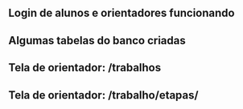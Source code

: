 ## Login de alunos e orientadores funcionando

## Algumas tabelas do banco criadas

## Tela de orientador: /trabalhos

## Tela de orientador: /trabalho/etapas/